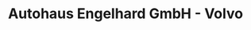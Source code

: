---
title: "Autohaus Engelhard GmbH - Volvo"
url: /freiburg-im-breisgau/autohaus-engelhard-gmbh-volvo/
shop: Autohaus
---